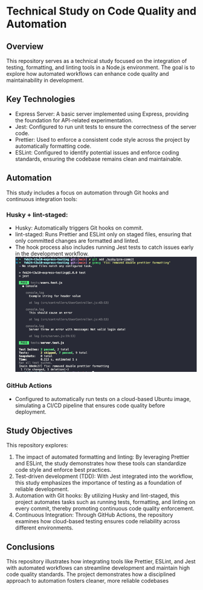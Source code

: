 # Technical Study on Code Quality and Automation

## Overview

This repository serves as a technical study focused on the integration of testing, formatting, and linting tools in a Node.js environment. The goal is to explore how automated workflows can enhance code quality and maintainability in development.

## Key Technologies

-   Express Server: A basic server implemented using Express, providing the foundation for API-related experimentation.
-   Jest: Configured to run unit tests to ensure the correctness of the server code.
-   Prettier: Used to enforce a consistent code style across the project by automatically formatting code.
-   ESLint: Configured to identify potential issues and enforce coding standards, ensuring the codebase remains clean and maintainable.

## Automation

This study includes a focus on automation through Git hooks and continuous integration tools:

### Husky + lint-staged:

-   Husky: Automatically triggers Git hooks on commit.
-   lint-staged: Runs Prettier and ESLint only on staged files, ensuring that only committed changes are formatted and linted.
-   The hook process also includes running Jest tests to catch issues early in the development workflow.
    ![example commit](./assets/example-commit.png)

### GitHub Actions

-   Configured to automatically run tests on a cloud-based Ubuntu image, simulating a CI/CD pipeline that ensures code quality before deployment.

## Study Objectives

This repository explores:

1. The impact of automated formatting and linting:
   By leveraging Prettier and ESLint, the study demonstrates how these tools can standardize code style and enforce best practices.
2. Test-driven development (TDD):
   With Jest integrated into the workflow, this study emphasizes the importance of testing as a foundation of reliable development.
3. Automation with Git hooks:
   By utilizing Husky and lint-staged, this project automates tasks such as running tests, formatting, and linting on every commit, thereby promoting continuous code quality enforcement.
4. Continuous Integration:
   Through GitHub Actions, the repository examines how cloud-based testing ensures code reliability across different environments.

## Conclusions

This repository illustrates how integrating tools like Prettier, ESLint, and Jest with automated workflows can streamline development and maintain high code quality standards. The project demonstrates how a disciplined approach to automation fosters cleaner, more reliable codebases
